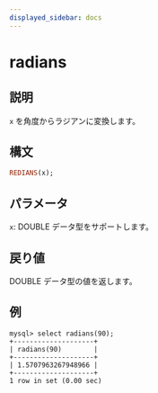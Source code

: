 ```yaml
---
displayed_sidebar: docs
---
```


# radians

## 説明

`x` を角度からラジアンに変換します。

## 構文

```Haskell
REDIANS(x);
```

## パラメータ

`x`: DOUBLE データ型をサポートします。

## 戻り値

DOUBLE データ型の値を返します。

## 例

```Plain
mysql> select radians(90);
+--------------------+
| radians(90)        |
+--------------------+
| 1.5707963267948966 |
+--------------------+
1 row in set (0.00 sec)
```